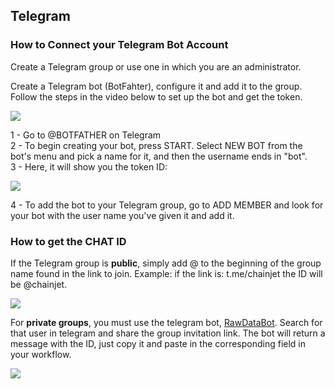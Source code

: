 ## Telegram

### How to Connect your Telegram Bot Account

Create a Telegram group or use one in which you are an administrator.

Create a Telegram bot (BotFahter), configure it and add it to the group. Follow the steps in the video below to set up the bot and get the token.

![](https://miro.medium.com/max/720/1*-_FL6sIORFNFmvcS2vjcCQ.gif)

1 - Go to @BOTFATHER on Telegram  
2 - To begin creating your bot, press START. Select NEW BOT from the bot's menu and pick a name for it, and then the username ends in "bot".  
3 - Here, it will show you the token ID:

![](https://i.imgur.com/LKyMRgX.jpeg)

4 - To add the bot to your Telegram group, go to ADD MEMBER and look for your bot with the user name you've given it and add it.

### How to get the CHAT ID

If the Telegram group is **public**, simply add @ to the beginning of the group name found in the link to join. Example: if the link is: t.me/chainjet the ID will be @chainjet.

![](https://i.imgur.com/gNe4ZgP.jpg)

For **private groups**, you must use the telegram bot, [RawDataBot](https://t.me/raw_data_bot). Search for that user in telegram and share the group invitation link. The bot will return a message with the ID, just copy it and paste in the corresponding field in your workflow.

![](https://33333.cdn.cke-cs.com/kSW7V9NHUXugvhoQeFaf/animations/fe3fdf8789b385584d9e4129ed7342f487a50331ae0a429d.gif)